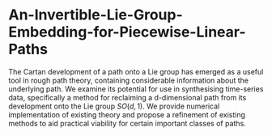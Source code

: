 # An-Invertible-Lie-Group-Embedding-for-Piecewise-Linear-Paths
The Cartan development of a path onto a Lie group has emerged as a useful tool in
rough path theory, containing considerable information about the underlying path. We
examine its potential for use in synthesising time-series data, specifically a method for
reclaiming a d-dimensional path from its development onto the Lie group $SO(d, 1)$. We
provide numerical implementation of existing theory and propose a refinement of existing
methods to aid practical viability for certain important classes of paths.
